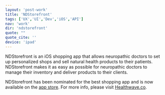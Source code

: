 ```yaml
---
layout: 'post-work'
title: 'NDStorefront'
tags: ['UX','UI','Dev','iOS','API']
nav: 'work'
dir: 'ndstorefront'
quote: ""
quote_cite: ''
device: 'ipad'
---
```

<p>NDStorefront is an iOS shopping app that allows neuropathic doctors to set up personalized shops and sell natural health products to their patients. NDStorefront makes it as easy as possible for neuropathic doctors to manage their inventory and deliver products to their clients.<p>
<p>NDStorefront has been nominated for the best shopping app and is now available on the <a href="https://itunes.apple.com/ca/app/ndstorefront/id498848484?mt=8&ign-mpt=uo%3D2" target="_blank">app store</a>. For more info, please visit <a href="http://www.healthwave.co" target="_blank">Healthwave.co</a>.<p>
